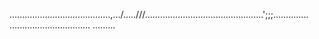 ........................................,.../.....///...............................................';;;..............
................................
.........




